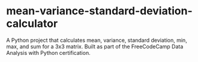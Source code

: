 # mean-variance-standard-deviation-calculator
A Python project that calculates mean, variance, standard deviation, min, max, and sum for a 3x3 matrix. Built as part of the FreeCodeCamp Data Analysis with Python certification.
